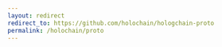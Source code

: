 ```yaml
---
layout: redirect
redirect_to: https://github.com/holochain/hologchain-proto
permalink: /holochain/proto
---
```

